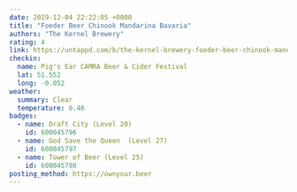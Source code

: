 ```yaml
---
date: 2019-12-04 22:22:05 +0000
title: "Foeder Beer Chinook Mandarina Bavaria"
authors: "The Kernel Brewery"
rating: 4
link: https://untappd.com/b/the-kernel-brewery-foeder-beer-chinook-mandarina-bavaria/3435342
checkin:
  name: Pig's Ear CAMRA Beer & Cider Festival
  lat: 51.552
  long: -0.052
weather:
  summary: Clear
  temperature: 0.46
badges:
  - name: Draft City (Level 20)
    id: 600045796
  - name: God Save the Queen  (Level 27)
    id: 600045797
  - name: Tower of Beer (Level 25)
    id: 600045798
posting_method: https://ownyour.beer
---
```

